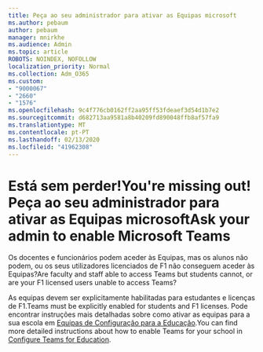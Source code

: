```yaml
---
title: Peça ao seu administrador para ativar as Equipas microsoft
ms.author: pebaum
author: pebaum
manager: mnirkhe
ms.audience: Admin
ms.topic: article
ROBOTS: NOINDEX, NOFOLLOW
localization_priority: Normal
ms.collection: Adm_O365
ms.custom:
- "9000067"
- "2660"
- "1576"
ms.openlocfilehash: 9c4f776cb0162ff2aa95ff53fdeaef3d54d1b7e2
ms.sourcegitcommit: d682713aa9581a8b40209fd890048ffb8af57fa9
ms.translationtype: MT
ms.contentlocale: pt-PT
ms.lasthandoff: 02/13/2020
ms.locfileid: "41962308"
---
```

# <a name="youre-missing-out-ask-your-admin-to-enable-microsoft-teams"></a><span data-ttu-id="e290b-102">Está sem perder!</span><span class="sxs-lookup"><span data-stu-id="e290b-102">You're missing out!</span></span> <span data-ttu-id="e290b-103">Peça ao seu administrador para ativar as Equipas microsoft</span><span class="sxs-lookup"><span data-stu-id="e290b-103">Ask your admin to enable Microsoft Teams</span></span>

<span data-ttu-id="e290b-104">Os docentes e funcionários podem aceder às Equipas, mas os alunos não podem, ou os seus utilizadores licenciados de F1 não conseguem aceder às Equipas?</span><span class="sxs-lookup"><span data-stu-id="e290b-104">Are faculty and staff able to access Teams but students cannot, or are your F1 licensed users unable to access Teams?</span></span>

<span data-ttu-id="e290b-105">As equipas devem ser explicitamente habilitadas para estudantes e licenças de F1.</span><span class="sxs-lookup"><span data-stu-id="e290b-105">Teams must be explicitly enabled for students and F1 licenses.</span></span> <span data-ttu-id="e290b-106">Pode encontrar instruções mais detalhadas sobre como ativar as equipas para a sua escola em [Equipas de Configuração para a Educação](https://docs.microsoft.com/microsoft-365/education/deploy/set-up-teams-for-education).</span><span class="sxs-lookup"><span data-stu-id="e290b-106">You can find more detailed instructions about how to enable Teams for your school in [Configure Teams for Education](https://docs.microsoft.com/microsoft-365/education/deploy/set-up-teams-for-education).</span></span> 